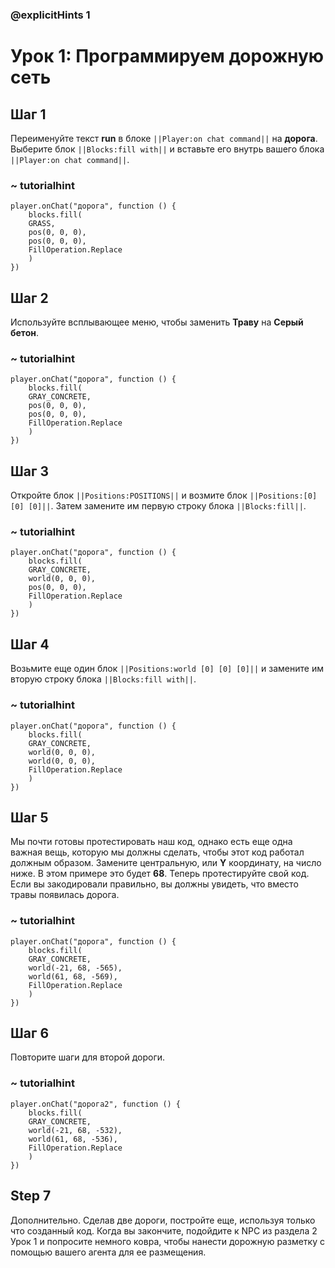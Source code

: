 ### @explicitHints 1

# Урок 1: Программируем дорожную сеть

## Шаг 1
Переименуйте текст **run** в блоке ``||Player:on chat command||`` на  **дорога**. Выберите блок ``||Blocks:fill with||`` и вставьте его внутрь вашего блока ``||Player:on chat command||``.

### ~ tutorialhint
``` blocks
player.onChat("дорога", function () {
    blocks.fill(
    GRASS,
    pos(0, 0, 0),
    pos(0, 0, 0),
    FillOperation.Replace
    )
})
```

## Шаг 2
Используйте всплывающее меню, чтобы заменить **Траву** на **Серый бетон**.
### ~ tutorialhint

``` blocks
player.onChat("дорога", function () {
    blocks.fill(
    GRAY_CONCRETE,
    pos(0, 0, 0),
    pos(0, 0, 0),
    FillOperation.Replace
    )
})
```

## Шаг 3
Откройте блок ``||Positions:POSITIONS||`` и возмите блок ``||Positions:[0] [0] [0]||``. Затем замените им первую строку блока ``||Blocks:fill||``.

### ~ tutorialhint
``` blocks
player.onChat("дорога", function () {
    blocks.fill(
    GRAY_CONCRETE,
    world(0, 0, 0),
    pos(0, 0, 0),
    FillOperation.Replace
    )
})
```

## Шаг 4
Возьмите еще один блок ``||Positions:world [0] [0] [0]||`` и замените им вторую строку блока ``||Blocks:fill with||``.

### ~ tutorialhint
``` blocks
player.onChat("дорога", function () {
    blocks.fill(
    GRAY_CONCRETE,
    world(0, 0, 0),
    world(0, 0, 0),
    FillOperation.Replace
    )
})
```

## Шаг 5
Мы почти готовы протестировать наш код, однако есть еще одна важная вещь, которую мы должны сделать, чтобы этот код работал должным образом. Замените центральную, или **Y** координату, на число ниже. В этом примере это будет **68**. Теперь протестируйте свой код. Если вы закодировали правильно, вы должны увидеть, что вместо травы появилась дорога.

### ~ tutorialhint
``` blocks
player.onChat("дорога", function () {
    blocks.fill(
    GRAY_CONCRETE,
    world(-21, 68, -565),
    world(61, 68, -569),
    FillOperation.Replace
    )
})

```

## Шаг 6
Повторите шаги для второй дороги.

### ~ tutorialhint
``` blocks
player.onChat("дорога2", function () {
    blocks.fill(
    GRAY_CONCRETE,
    world(-21, 68, -532),
    world(61, 68, -536),
    FillOperation.Replace
    )
})
```

## Step 7
Дополнительно. Сделав две дороги, постройте еще, используя только что созданный код. Когда вы закончите, подойдите к NPC из раздела 2 Урок 1 и попросите немного ковра, чтобы нанести дорожную разметку с помощью вашего агента для ее размещения.
